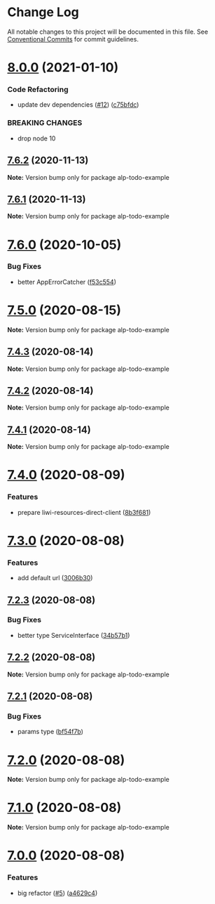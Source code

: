 # Change Log

All notable changes to this project will be documented in this file.
See [Conventional Commits](https://conventionalcommits.org) for commit guidelines.

# [8.0.0](https://github.com/liwijs/liwi/compare/v7.6.2...v8.0.0) (2021-01-10)


### Code Refactoring

* update dev dependencies ([#12](https://github.com/liwijs/liwi/issues/12)) ([c75bfdc](https://github.com/liwijs/liwi/commit/c75bfdcbe5404f5e09679a336edf4bf12b95c57a))


### BREAKING CHANGES

* drop node 10





## [7.6.2](https://github.com/liwijs/liwi/compare/v7.6.1...v7.6.2) (2020-11-13)

**Note:** Version bump only for package alp-todo-example





## [7.6.1](https://github.com/liwijs/liwi/compare/v7.6.0...v7.6.1) (2020-11-13)

**Note:** Version bump only for package alp-todo-example





# [7.6.0](https://github.com/liwijs/liwi/compare/v7.5.0...v7.6.0) (2020-10-05)


### Bug Fixes

* better AppErrorCatcher ([f53c554](https://github.com/liwijs/liwi/commit/f53c554))





# [7.5.0](https://github.com/liwijs/liwi/compare/v7.4.3...v7.5.0) (2020-08-15)

**Note:** Version bump only for package alp-todo-example





## [7.4.3](https://github.com/liwijs/liwi/compare/v7.4.2...v7.4.3) (2020-08-14)

**Note:** Version bump only for package alp-todo-example





## [7.4.2](https://github.com/liwijs/liwi/compare/v7.4.1...v7.4.2) (2020-08-14)

**Note:** Version bump only for package alp-todo-example





## [7.4.1](https://github.com/liwijs/liwi/compare/v7.4.0...v7.4.1) (2020-08-14)

**Note:** Version bump only for package alp-todo-example





# [7.4.0](https://github.com/liwijs/liwi/compare/v7.3.0...v7.4.0) (2020-08-09)


### Features

* prepare liwi-resources-direct-client ([8b3f681](https://github.com/liwijs/liwi/commit/8b3f681))





# [7.3.0](https://github.com/liwijs/liwi/compare/v7.2.3...v7.3.0) (2020-08-08)


### Features

* add default url ([3006b30](https://github.com/liwijs/liwi/commit/3006b30))





## [7.2.3](https://github.com/liwijs/liwi/compare/v7.2.2...v7.2.3) (2020-08-08)


### Bug Fixes

* better type ServiceInterface ([34b57b1](https://github.com/liwijs/liwi/commit/34b57b1))





## [7.2.2](https://github.com/liwijs/liwi/compare/v7.2.1...v7.2.2) (2020-08-08)

**Note:** Version bump only for package alp-todo-example





## [7.2.1](https://github.com/liwijs/liwi/compare/v7.2.0...v7.2.1) (2020-08-08)


### Bug Fixes

* params type ([bf54f7b](https://github.com/liwijs/liwi/commit/bf54f7b))





# [7.2.0](https://github.com/liwijs/liwi/compare/v7.1.0...v7.2.0) (2020-08-08)

**Note:** Version bump only for package alp-todo-example





# [7.1.0](https://github.com/liwijs/liwi/compare/v7.0.0...v7.1.0) (2020-08-08)

**Note:** Version bump only for package alp-todo-example





# [7.0.0](https://github.com/liwijs/liwi/compare/v0.18.8...v7.0.0) (2020-08-08)


### Features

* big refactor ([#5](https://github.com/liwijs/liwi/issues/5)) ([a4629c4](https://github.com/liwijs/liwi/commit/a4629c4))
